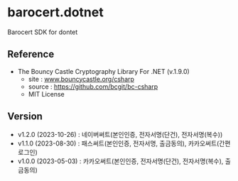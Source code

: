 # barocert.dotnet
Barocert SDK for dontet
## Reference 
- The Bouncy Castle Cryptography Library For .NET (v.1.9.0)
  - site : www.bouncycastle.org/csharp 
  - source : https://github.com/bcgit/bc-csharp
  - MIT License

## Version
- v1.2.0 (2023-10-26) 
  : 네이버써트(본인인증, 전자서명(단건), 전자서명(복수))
- v1.1.0 (2023-08-30) 
  : 패스써트(본인인증, 전자서명, 출금동의), 카카오써트(간편로그인)
- v1.0.0 (2023-05-03) 
  : 카카오써트(본인인증, 전자서명(단건), 전자서명(복수), 출금동의)
